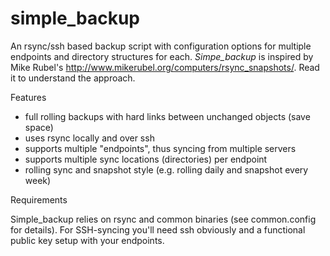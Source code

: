 # simple_backup
An rsync/ssh based backup script with configuration options for multiple endpoints and directory structures for each. *Simpe_backup* is inspired by Mike Rubel's http://www.mikerubel.org/computers/rsync_snapshots/. Read it to understand the approach.

Features

- full rolling backups with hard links between unchanged objects (save space)
- uses rsync locally and over ssh
- supports multiple "endpoints", thus syncing from multiple servers
- supports multiple sync locations (directories) per endpoint
- rolling sync and snapshot style (e.g. rolling daily and snapshot every week)

Requirements

Simple_backup relies on rsync and common binaries (see common.config for details). For SSH-syncing you'll need ssh obviously and a functional public key setup with your endpoints.
